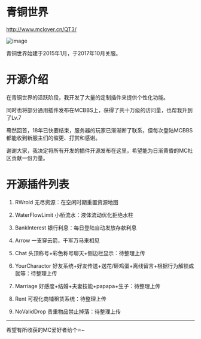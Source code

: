 # 青铜世界
http://www.mclover.cn/QT3/

![image](http://www.mclover.cn/blog/usr/uploads/2018/03/2112995638.gif)

青铜世界始建于2015年1月，于2017年10月关服。

# 开源介绍
在青铜世界的活跃阶段，我开发了大量的定制插件来提供个性化功能。

同时也将部分通用插件发布在MCBBS上，获得了共十万级的访问量，也帮我升到了Lv.7

蓦然回首，18年已快要结束，服务器的玩家已渐渐断了联系，但每次登陆MCBBS都能收到新服主们的催更、打赏和感谢。

谢谢大家，我决定将所有开发的插件开源发布在这里，希望能为日渐黄昏的MC社区贡献一份力量。

# 开源插件列表
1. RWrold 无尽资源：在空闲时期重置资源地图
2. WaterFlowLimit 小桥流水：液体流动优化拒绝水柱
3. BankInterest 银行利息：每日登陆自动发放存款利息
4. Arrow 一支穿云箭，千军万马来相见

5. Chat 头顶称号+彩色称号聊天+侧边栏显示：待整理上传
6. YourCharactor 好友系统+好友传送+送花/砸鸡蛋+离线留言+根据行为解锁成就等：待整理上传
7. Marriage 好感度+结婚+夫妻技能+papapa+生子：待整理上传
8. Rent 可视化商铺租赁系统：待整理上传
9. NoValidDrop 贵重物品禁止掉落：待整理上传


------
希望有所收获的MC爱好者给个⭐~
